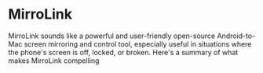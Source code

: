# MirroLink
MirroLink sounds like a powerful and user-friendly open-source Android-to-Mac screen mirroring and control tool, especially useful in situations where the phone's screen is off, locked, or broken. Here's a summary of what makes MirroLink compelling
